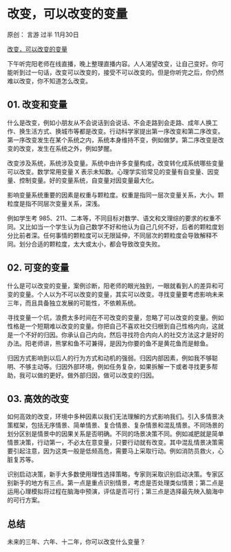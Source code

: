 # 改变，可以改变的变量
原创： 言游 过半 11月30日

[改变，可以改变的变量](https://mp.weixin.qq.com/s/_RKRY6vBJ1oQeiUJah_-yg)

下午听完阳老师在线直播，晚上整理直播内容。人人渴望改变，让自己变好。你可能听到过一句话，改变可以改变的，接受不可以改变的。但是你听完之后，你仍然难以改变，你不知道怎么改变。

## 01. 改变和变量

什么是改变，例如小朋友从不会说话到会说话、不会走路到会走路、成年人换工作、换生活方式、换城市等都是改变。行动科学家提出第一序改变和第二序改变。第一序改变发生在某个系统之内，系统本身维持不变，例如做梦。第二序改变是改变的改变，发生在系统之外，例如梦醒。

改变涉及系统，系统涉及变量。系统中由许多变量构成，改变转化成系统哪些变量可以改变。数学常用变量 X 表示未知数。心理学实验常见的变量有自变量、因变量、控制变量。好的变量系统，自变量对因变量最大化。

影响变量系统重要的因素是权重与颗粒度。权重是指同一层次变量关系，大小。颗粒度是指不同层次变量关系，深浅。

例如学生考 985、211、二本等，不同目标对数学、语文和文理综的要求的权重不同。又比如当一个学生认为自己数学不好和他认为自己几何不好，后者的颗粒度划分比前者深。任何事情的颗粒度可以无限延伸，不同层次的颗粒度会导致解释不同。划分合适的颗粒度，太大或太小，都会导致改变失败。

## 02. 可变的变量

什么是可以改变的变量，案例诊断，阳老师的眼光独到，一眼就看到人的差异和可变的变量。个人以为不可以改变的变量，其实可以改变。寻找变量要考虑影响未来三年，而且具备独立发展的可能性，不依赖系统。

寻找变量一个坑，浪费太多时间在不可改变的变量，忽略了可以改变的变量。例如性格是一个短期难以改变的变量。你把自己不喜欢社交归根到自己性格内向，这就是一个不好的归因。你承认自己内向，然后寻找符合内向人的社交方法这才是好的办法。阳老师讲，熊掌和鱼不可兼得，是因为你要的鱼不是黄花鱼而是鲸鱼。

归因方式影响到以后人的行为方式和动机的强弱。归因内部因素，例如我不够聪明、不够主动等。归因外部环境，例如任务复杂，如果拆解一下或者寻找更多帮助，我可以做的更好。做外部归因，做可以改变的归因。

## 03. 高效的改变

如何高效的改变，环境中多种因素以我们无法理解的方式影响我们。引入多情景决策框架，包括无序情景、简单情景、复合情景、复杂情景和混乱情景。不同场景的划分区别是情景中的因果关系是否明确。不同的场景决策不同。例如减肥就是简单情景决策，行动第一，不必太在意变量，只要行动就有改变。其中混乱情景决策需要引起注意，因为这类一般是低频高危，需要马上采取行动。例如消防员救火，心脏复苏等。

识别启动决策，新手大多数使用理性选择策略，专家则采取识别启动决策。专家区别新手的地方有三点。第一点是重点识别情景，考虑是否处理类似情景；第二点是运用心理模拟将过程在脑海中预演，评估是否可行；第三点是选择最先映入脑海中的可行方案。

## 总结

未来的三年、六年、十二年，你可以改变什么变量？

